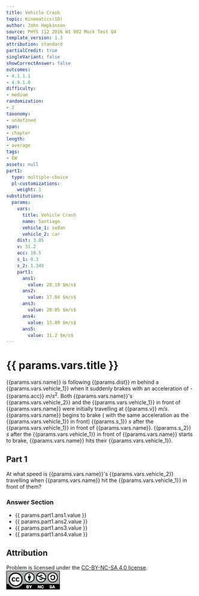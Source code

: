 ```yaml
---
title: Vehicle Crash
topic: Kinematics(1D)
author: John Hopkinson
source: PHYS 112 2016 W1 002 Mock Test Q4
template_version: 1.3
attribution: standard
partialCredit: true
singleVariant: false
showCorrectAnswer: false
outcomes:
- 4.1.1.1
- 4.9.1.0
difficulty:
- medium
randomization:
- 2
taxonomy:
- undefined
span:
- chapter
length:
- average
tags:
- EW
assets: null
part1:
  type: multiple-choice
  pl-customizations:
    weight: 1
substitutions:
  params:
    vars:
      title: Vehicle Crash
      name: Santiago
      vehicle_1: sedan
      vehicle_2: car
    dist: 3.05
    v: 31.2
    acc: 10.5
    s_1: 0.3
    s_2: 1.349
    part1:
      ans1:
        value: 20.19 $m/s$
      ans2:
        value: 17.04 $m/s$
      ans3:
        value: 28.05 $m/s$
      ans4:
        value: 13.89 $m/s$
      ans5:
        value: 31.2 $m/s$
---
```

# {{ params.vars.title }}
{{params.vars.name}} is following {{params.dist}} $m$ behind a {{params.vars.vehicle_1}} when it suddenly brakes with an acceleration of -{{params.acc}} $m/s^2$.
Both {{params.vars.name}}'s {{params.vars.vehicle_2}} and the {{params.vars.vehicle_1}} in front of {{params.vars.name}} were initially travelling at {{params.v}} $m/s$.
{{params.vars.name}} begins to brake ( with the same acceleration as the {{params.vars.vehicle_1}} in front) {{params.s_1}} $s$ after the {{params.vars.vehicle_1}} in front of {{params.vars.name}}.
{{params.s_2}} $s$ after the {{params.vars.vehicle_1}} in front of {{params.vars.name}} starts to brake, {{params.vars.name}} hits their {{params.vars.vehicle_1}}.

## Part 1

At what speed is {{params.vars.name}}'s {{params.vars.vehicle_2}} travelling when {{params.vars.name}} hit the {{params.vars.vehicle_1}} in front of them?

### Answer Section

- {{ params.part1.ans1.value }}
- {{ params.part1.ans2.value }}
- {{ params.part1.ans3.value }}
- {{ params.part1.ans4.value }}

## Attribution

Problem is licensed under the [CC-BY-NC-SA 4.0 license](https://creativecommons.org/licenses/by-nc-sa/4.0/).<br> ![The Creative Commons 4.0 license requiring attribution-BY, non-commercial-NC, and share-alike-SA license.](https://raw.githubusercontent.com/firasm/bits/master/by-nc-sa.png)